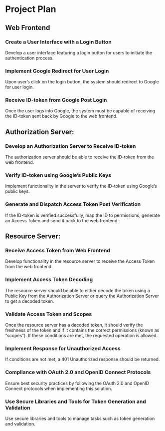 # Project Plan

## Web Frontend
### Create a User Interface with a Login Button
Develop a user interface featuring a login button for users to initiate the authentication process.
### Implement Google Redirect for User Login
Upon user’s click on the login button, the system should redirect to Google for user login.
### Receive ID-token from Google Post Login
Once the user logs into Google, the system must be capable of receiving the ID-token sent back by Google to the web frontend.

## Authorization Server:
### Develop an Authorization Server to Receive ID-token
The authorization server should be able to receive the ID-token from the web frontend.
### Verify ID-token using Google’s Public Keys
Implement functionality in the server to verify the ID-token using Google’s public keys.
### Generate and Dispatch Access Token Post Verification
If the ID-token is verified successfully, map the ID to permissions, generate an Access Token and send it back to the web frontend.

## Resource Server:
### Receive Access Token from Web Frontend
Develop functionality in the resource server to receive the Access Token from the web frontend.
### Implement Access Token Decoding
The resource server should be able to either decode the token using a Public Key from the Authorization Server or query the Authorization Server to get a decoded token.
### Validate Access Token and Scopes
Once the resource server has a decoded token, it should verify the freshness of the token and if it contains the correct permissions (known as “scopes”). If these conditions are met, the requested operation is allowed.
### Implement Response for Unauthorized Access
If conditions are not met, a 401 Unauthorized response should be returned.
### Compliance with OAuth 2.0 and OpenID Connect Protocols
Ensure best security practices by following the OAuth 2.0 and OpenID Connect protocols when implementing this solution.
### Use Secure Libraries and Tools for Token Generation and Validation
Use secure libraries and tools to manage tasks such as token generation and validation.